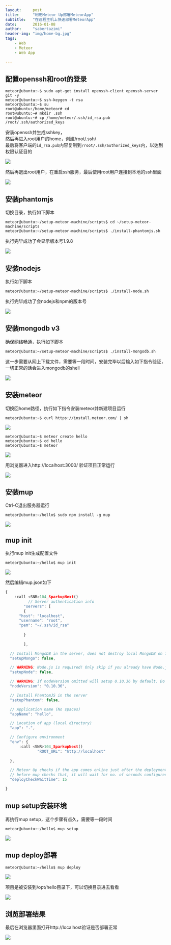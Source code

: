 ```yaml
---
layout:     post
title:      "利用Meteor Up部署MeteorApp"
subtitle:   "在远程主机上快速部署MeteorApp"
date:       2016-01-08
author:     "sabertazimi"
header-img: "img/home-bg.jpg"
tags:
    - Web
    - Meteor
    - Web App

---
```


## 配置openssh和root的登录


```shell
meteor@ubuntu:~$ sudo apt-get install openssh-client openssh-server git -y
meteor@ubuntu:~$ ssh-keygen -t rsa
meteor@ubuntu:~$ su
root@ubuntu:/home/meteor# cd
root@ubuntu:~# mkdir .ssh
root@ubuntu:~# cp /home/meteor/.ssh/id_rsa.pub /root/.ssh/authorized_keys 
```

安装openssh并生成sshkey，  
然后再进入root用户的home，创建/root/.ssh/  
最后将客户端的`id_rsa.pub`内容复制到`/root/.ssh/authorized_keys`内，以达到权限认证目的

![](https://github.com/sabertazimi/sabertazimi.github.io/raw/master/img/post-deploy-meteor/ssh.png)


然后再退出root用户，在重启ssh服务，最后使用root用户连接到本地的ssh里面

![](https://github.com/sabertazimi/sabertazimi.github.io/raw/master/img/post-deploy-meteor/ssh-login.png)

## 安装phantomjs

切换目录，执行如下脚本

```shell
meteor@ubuntu:~/setup-meteor-machine/scripts$ cd ~/setup-meteor-machine/scripts
meteor@ubuntu:~/setup-meteor-machine/scripts$ ./install-phantomjs.sh
```

执行完毕成功了会显示版本号1.9.8

![](https://github.com/sabertazimi/sabertazimi.github.io/raw/master/img/post-deploy-meteor/install-phantomjs.png)

## 安装nodejs


执行如下脚本

```shell
meteor@ubuntu:~/setup-meteor-machine/scripts$ ./install-node.sh 
```


执行完毕成功了会nodejs和npm的版本号

![](https://github.com/sabertazimi/sabertazimi.github.io/raw/master/img/post-deploy-meteor/install-nodejs.png)

## 安装mongodb v3


确保网络畅通，执行如下脚本 

```shell
meteor@ubuntu:~/setup-meteor-machine/scripts$ ./install-mongodb.sh
```

这一步需要从网上下载文件，需要等一段时间，安装完毕以后输入如下指令验证，一切正常的话会进入mongodb的shell

![](https://github.com/sabertazimi/sabertazimi.github.io/raw/master/img/post-deploy-meteor/install-mongodb.png)

## 安装meteor


切换回home路径，执行如下指令安装meteor并新建项目运行

```shell
meteor@ubuntu:~$ curl https://install.meteor.com/ | sh
```

![](https://github.com/sabertazimi/sabertazimi.github.io/raw/master/img/post-deploy-meteor/install-meteor.png)

```shell
meteor@ubuntu:~$ meteor create hello
meteor@ubuntu:~$ cd hello
meteor@ubuntu:~$ meteor 
```

![](https://github.com/sabertazimi/sabertazimi.github.io/raw/master/img/post-deploy-meteor/hello-meteor.png)

用浏览器进入http://localhost:3000/ 验证项目正常运行

![](https://github.com/sabertazimi/sabertazimi.github.io/raw/master/img/post-deploy-meteor/launching-meteor.png)


## 安装mup

Ctrl-C退出服务器运行

```shell
meteor@ubuntu:~/hello$ sudo npm install -g mup
```

![](https://github.com/sabertazimi/sabertazimi.github.io/raw/master/img/post-deploy-meteor/install-mup.png)

## mup init

执行mup init生成配置文件

```shell
meteor@ubuntu:~/hello$ mup init
```

![](https://github.com/sabertazimi/sabertazimi.github.io/raw/master/img/post-deploy-meteor/mup-init.png)

然后编辑mup.json如下

```javascript
{
    :call <SNR>104_SparkupNext()
          // Server authentication info
        "servers": [
        {
      "host": "localhost",
      "username": "root",
      "pem": "~/.ssh/id_rsa"
    
        }
  
        ],

  // Install MongoDB in the server, does not destroy local MongoDB on future setup
  "setupMongo": false,

  // WARNING: Node.js is required! Only skip if you already have Node.js installed on server.
  "setupNode": false,

  // WARNING: If nodeVersion omitted will setup 0.10.36 by default. Do not use v, only version number.
  "nodeVersion": "0.10.36",

  // Install PhantomJS in the server
  "setupPhantom": false,

  // Application name (No spaces)
  "appName": "hello",

  // Location of app (local directory)
  "app": ".",

  // Configure environment
  "env": {
      :call <SNR>104_SparkupNext()
              "ROOT_URL": "http://localhost"
  
  },

  // Meteor Up checks if the app comes online just after the deployment
  // before mup checks that, it will wait for no. of seconds configured below
  "deployCheckWaitTime": 15

}

```

## mup setup安装环境

再执行mup setup，这个步骤有点久，需要等一段时间

```shell
meteor@ubuntu:~/hello$ mup setup
```


![](https://github.com/sabertazimi/sabertazimi.github.io/raw/master/img/post-deploy-meteor/mup-setup.png)

## mup deploy部署

```shell
meteor@ubuntu:~/hello$ mup deploy
```

![](img/post-deploy-meteormup-deploy.png)

项目是被安装到/opt/hello目录下，可以切换目录进去看看

![](https://github.com/sabertazimi/sabertazimi.github.io/raw/master/img/post-deploy-meteor/deploy-dir.png)

## 浏览部署结果

最后在浏览器里面打开http://localhost验证是否部署正常

![](https://github.com/sabertazimi/sabertazimi.github.io/raw/master/img/post-deploy-meteor/deploy-hello.png)
